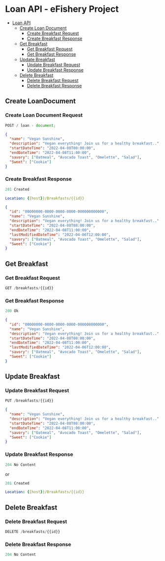 # Loan API - eFishery Project

- [Loan API](#loan-api)
  - [Create Loan Document](#create-loandocument)
    - [Create Breakfast Request](#create-breakfast-request)
    - [Create Breakfast Response](#create-breakfast-response)
  - [Get Breakfast](#get-breakfast)
    - [Get Breakfast Request](#get-breakfast-request)
    - [Get Breakfast Response](#get-breakfast-response)
  - [Update Breakfast](#update-breakfast)
    - [Update Breakfast Request](#update-breakfast-request)
    - [Update Breakfast Response](#update-breakfast-response)
  - [Delete Breakfast](#delete-breakfast)
    - [Delete Breakfast Request](#delete-breakfast-request)
    - [Delete Breakfast Response](#delete-breakfast-response)

## Create LoanDocument

### Create Loan Document Request

```js
POST / loan - document;
```

```json
{
  "name": "Vegan Sunshine",
  "description": "Vegan everything! Join us for a healthy breakfast..",
  "startDateTime": "2022-04-08T08:00:00",
  "endDateTime": "2022-04-08T11:00:00",
  "savory": ["Oatmeal", "Avocado Toast", "Omelette", "Salad"],
  "Sweet": ["Cookie"]
}
```

### Create Breakfast Response

```js
201 Created
```

```yml
Location: {{host}}/Breakfasts/{{id}}
```

```json
{
  "id": "00000000-0000-0000-0000-000000000000",
  "name": "Vegan Sunshine",
  "description": "Vegan everything! Join us for a healthy breakfast..",
  "startDateTime": "2022-04-08T08:00:00",
  "endDateTime": "2022-04-08T11:00:00",
  "lastModifiedDateTime": "2022-04-06T12:00:00",
  "savory": ["Oatmeal", "Avocado Toast", "Omelette", "Salad"],
  "Sweet": ["Cookie"]
}
```

## Get Breakfast

### Get Breakfast Request

```js
GET /breakfasts/{{id}}
```

### Get Breakfast Response

```js
200 Ok
```

```json
{
  "id": "00000000-0000-0000-0000-000000000000",
  "name": "Vegan Sunshine",
  "description": "Vegan everything! Join us for a healthy breakfast..",
  "startDateTime": "2022-04-08T08:00:00",
  "endDateTime": "2022-04-08T11:00:00",
  "lastModifiedDateTime": "2022-04-06T12:00:00",
  "savory": ["Oatmeal", "Avocado Toast", "Omelette", "Salad"],
  "Sweet": ["Cookie"]
}
```

## Update Breakfast

### Update Breakfast Request

```js
PUT /breakfasts/{{id}}
```

```json
{
  "name": "Vegan Sunshine",
  "description": "Vegan everything! Join us for a healthy breakfast..",
  "startDateTime": "2022-04-08T08:00:00",
  "endDateTime": "2022-04-08T11:00:00",
  "savory": ["Oatmeal", "Avocado Toast", "Omelette", "Salad"],
  "Sweet": ["Cookie"]
}
```

### Update Breakfast Response

```js
204 No Content
```

or

```js
201 Created
```

```yml
Location: {{host}}/Breakfasts/{{id}}
```

## Delete Breakfast

### Delete Breakfast Request

```js
DELETE /breakfasts/{{id}}
```

### Delete Breakfast Response

```js
204 No Content
```
